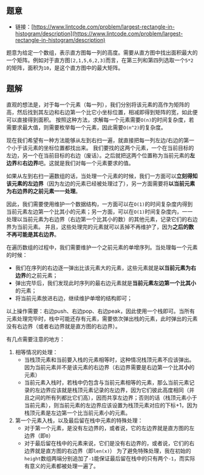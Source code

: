 ## 题意

- 链接：[https://www.lintcode.com/problem/largest-rectangle-in-histogram/description](https://www.lintcode.com/problem/largest-rectangle-in-histogram/description)

题意为给定一个数组，表示直方图每一列的高度。需要从直方图中找出面积最大的一个矩阵。例如对于直方图`[2,1,5,6,2,3]`而言，在第三列和第四列选取一个`5*2`的矩阵，面积为`10`，是这个直方图中的最大矩阵。

## 题解

直观的想法是，对于每一个元素（每一列），我们分别将该元素的高作为矩阵的高，然后找到其左边和右边第一个比它小坐标位置，相减即得到矩阵的宽，如此便可以直接得到面积。
按照这种方法，求解每一个元素需要`O(n)`的时间复杂度，若需要求最大值，则需要枚举每一个元素，因此需要`O(n^2)`的复杂度。

现在我们希望有一种方法能够从左到右扫一遍，就直接把每一列左边/右边的第一个小于该元素的坐标位置都找出来。
我们要找的这两个元素，一个在当前目标的左边，另一个在当前目标的右边（废话）。之后就把这两个位置称为当前元素的**左边界**和**右边界**吧。这就是我们对每一个元素要求的值。

如果从左到右扫一遍数组的话，当处理一个元素的时候，我们一方面可以**立刻得知该元素的左边界**（因为左边的元素已经被处理过了），另一方面需要将**以当前元素为右边界的之前元素一一处理**。

因此，我们需要使用维护一个数据结构，一方面可以在`O(1)`的时间复杂度内得到当前元素左边第一个比其小的元素；另一方面，可以在`O(1)`时间复杂度内，一一处理以当前元素为右边界（右边第一个比其小的数）的其他元素，记录它们的右边界为当前元素。
并且，这些处理完的元素就可以丢掉不再维护了，因为**之后的数不再可能是其右边界**。

在遍历数组的过程中，我们需要维护一个之前元素的单增序列。当处理每一个元素的时候：
- 我们在序列的右边逐一弹出比该元素大的元素，这些元素就是**以当前元素为右边界**的之前元素；
- 弹出完毕后，我们发现此时序列的最右边元素就是**当前元素左边第一个比其小**的元素；
- 将当前元素放进右边，继续维护单增的结构即可；

以上操作需要：右边push、右边pop、右边peak，因此使用一个栈即可。当所有元素处理完毕时，栈中可能还存有元素，需要依次弹出栈的元素，此时弹出的元素没有右边界（或者右边界就是直方图的右边界）。

有几点需要注意的地方：
1. 相等情况的处理：
   - 当栈顶元素和当前要入栈的元素相等时，这种情况栈顶元素不应该弹出。因为当前元素并不是该元素的右边界（右边界需要是右边第一个比其**小**的元素）
   - 当前元素入栈时，若栈中仍包含与当前元素相等的元素，那么当前元素记录的左边界应该就是栈顶元素记录的左边界，因为它们彼此高度相同（并且之间的所有列都比它们高），因而共享左边界；否则的话（栈顶元素小于当前元素），则当前元素的左边界应该设置为栈顶元素对应的下标+1，因为栈顶元素是左边第一个比当前元素小的元素。
2. 第一个元素入栈，以及最后留在栈中元素的特殊处理：
   - 对于第一个元素，是没有左边界的，或者说，它的左边界就是直方图的左边界（即`0`）
   - 对于最后留在栈中的元素来说，它们是没有右边界的，或者说，它们的右边界就是直方图的右边界（即`len(x)`）
   为了避免特殊处理，我在初始的`height`数组两端分别追加了`-1`能保证最后留在栈中的只有两个`-1`，而实际有意义的元素都被处理一遍了。